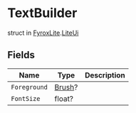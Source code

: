 # TextBuilder
struct in [FyroxLite](../README.md).[LiteUi](README.md)
## Fields
| Name | Type | Description |
|---|---|---|
| `Foreground` | [Brush](../LiteUi/Brush.md)? |  |
| `FontSize` | float? |  |


